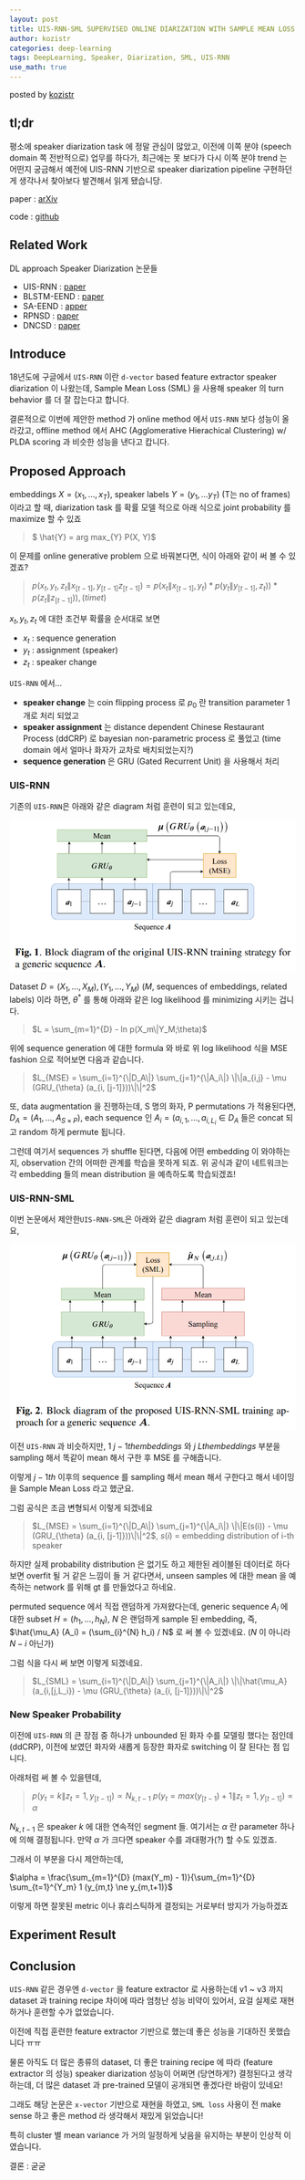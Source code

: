 ```yaml
---
layout: post
title: UIS-RNN-SML SUPERVISED ONLINE DIARIZATION WITH SAMPLE MEAN LOSS FOR MULTI-DOMAIN DATA
author: kozistr
categories: deep-learning
tags: DeepLearning, Speaker, Diarization, SML, UIS-RNN
use_math: true
---
```


posted by [kozistr](http://kozistr.tech)

## tl;dr

평소에 speaker diarization task 에 정말 관심이 많았고, 이전에 이쪽 분야 (speech domain 쪽 전반적으로) 업무를 하다가, 최근에는 못 보다가
다시 이쪽 분야 trend 는 어떤지 궁금해서 예전에 UIS-RNN 기반으로 speaker diarization pipeline 구현하던 게 생각나서 찾아보다 발견해서 읽게 됐습니당.

paper : [arXiv](https://arxiv.org/pdf/1911.01266.pdf)

code : [github](https://github.com/DonkeyShot21/uis-rnn-sml)

## Related Work

DL approach Speaker Diarization 논문들

* UIS-RNN : [paper](https://arxiv.org/pdf/1810.04719.pdf)
* BLSTM-EEND : [paper](https://arxiv.org/pdf/1909.05952.pdf)
* SA-EEND : [apper](https://arxiv.org/pdf/1909.06247.pdf)
* RPNSD : [paper](https://arxiv.org/pdf/2002.06220.pdf)
* DNCSD : [paper](https://arxiv.org/pdf/1910.09703.pdf)

## Introduce

18년도에 구글에서 `UIS-RNN` 이란 `d-vector` based feature extractor speaker diarization 이 나왔는데, 
Sample Mean Loss (SML) 을 사용해 speaker 의 turn behavior 를 더 잘 잡는다고 합니다.

결론적으로 이번에 제안한 method 가 online method 에서 `UIS-RNN` 보다 성능이 올라갔고, offline method 에서 AHC (Agglomerative Hierachical Clustering) w/ PLDA scoring 과 비슷한 성능을 낸다고 캅니다.

## Proposed Approach

embeddings $X = (x_1, ..., x_T)$, speaker labels $Y = (y_1, ... y_T)$ (T는 no of frames) 이라고 할 때,
diarization task 를 확률 모델 적으로 아래 식으로 joint probability 를 maximize 할 수 있죠

> $ \hat{Y}  = arg max_{Y} P(X, Y)$ 

이 문제를 online generative problem 으로 바꿔본다면, 식이 아래와 같이 써 볼 수 있겠죠?

> $p(x_t, y_t, z_t\|x_{[t-1]}, y_{[t-1]} z_{[t-1]}) = p(x_t\|x_{[t-1]}, y_t) * p(y_t\|y_{[t-1]}, z_t)) * p(z_t\|z_{[t-1]})), (time  t)$

$x_t, y_t, z_t$ 에 대한 조건부 확률을 순서대로 보면 

* $x_t$ : sequence generation
* $y_t$ : assignment (speaker)
* $z_t$ : speaker change

`UIS-RNN` 에서...

* **speaker change** 는 coin flipping process 로 $p_0$ 란 transition parameter 1개로 처리 되었고
* **speaker assignment** 는 distance dependent Chinese Restaurant Process (ddCRP) 로 bayesian non-parametric process 로 풀었고 (time domain 에서 얼마나 화자가 교차로 배치되었는지?)
* **sequence generation** 은 GRU (Gated Recurrent Unit) 을 사용해서 처리

### UIS-RNN

기존의 `UIS-RNN`은 아래와 같은 diagram 처럼 훈련이 되고 있는데요,

![img](/assets/UIS-RNN-SML/uis-rnn.png)

Dataset $D = {(X_1, ..., X_M), (Y_1, ..., Y_M)}$ ($M$, sequences of embeddings, related labels) 이라 하면, 
$\theta^*$ 를 통해 아래와 같은 log likelihood 를 minimizing 시키는 겁니다.

>  $L = \sum_{m=1}^{D} - ln p(X_m\|Y_M;\theta)$

위에 sequence generation 에 대한 formula 와 바로 위 log likelihood 식을 MSE fashion 으로 적어보면 다음과 같습니다.

> $L_{MSE} = \sum_{i=1}^{\|D_A\|} \sum_{j=1}^{\|A_i\|} \|\|a_{i,j} - \mu (GRU_{\theta} (a_{i, [j-1]}))\|\|^2$

또, data augmentation 을 진행하는데, S 명의 화자, P permutations 가 적용된다면, $D_A = (A_1, ..., A_{S \times P})$, 
each sequence 인 $A_i = (a_{i,1}, ..., a_{i,L_i} \in D_A$ 들은 concat 되고 random 하게 permute 됩니다.

그런데 여기서 sequences 가 shuffle 된다면, 다음에 어떤 embedding 이 와야하는 지, observation 간의 어떠한 관계를 학습을 못하게 되죠.
위 공식과 같이 네트워크는 각 embedding 들의 mean distribution 을 예측하도록 학습되겠죠!

### UIS-RNN-SML

이번 논문에서 제안한`UIS-RNN-SML`은 아래와 같은 diagram 처럼 훈련이 되고 있는데요,

![img](/assets/UIS-RNN-SML/uis-rnn-sml.png)

이전 `UIS-RNN` 과 비슷하지만, $1 ~ j-1 th embeddings$ 와 $j ~ L th embeddings$ 부분을 sampling 해서 똑같이 mean 해서 구한 후 MSE 를 구해줍니다.

이렇게 $j - 1 th$ 이후의 sequence 를 sampling 해서 mean 해서 구한다고 해서 네이밍을 Sample Mean Loss 라고 했군요.

그럼 공식은 조금 변형되서 이렇게 되겠네요

> $L_{MSE} = \sum_{i=1}^{\|D_A\|} \sum_{j=1}^{\|A_i\|} \|\|E(s(i)) - \mu (GRU_{\theta} (a_{i, [j-1]}))\|\|^2$, $s(i)$ = embedding distribution of i-th speaker

하지만 실제 probability distribution 은 없기도 하고 제한된 레이블된 데이터로 하다보면 overfit 될 거 같은 느낌이 들 거 같다면서, 
unseen samples 에 대한 mean 을 예측하는 network 를 위해 gt 를 만들었다고 하네요. 

permuted sequence 에서 직접 랜덤하게 가져왔다는데, generic sequence $A_i$ 에 대한 subset $H = (h_1, ..., h_N)$, $N$ 은 랜덤하게 sample 된 embedding,
즉, $\hat{\mu_A} (A_i) = (\sum_{i}^{N} h_i) / N$ 로 써 볼 수 있겠네요. ($N$ 이 아니라 $N - i$ 아닌가)

그럼 식을 다시 써 보면 이렇게 되겠네요.

> $L_{SML} = \sum_{i=1}^{\|D_A\|} \sum_{j=1}^{\|A_i\|} \|\|\hat{\mu_A}(a_{i,[j,L_i}) - \mu (GRU_{\theta} (a_{i, [j-1]}))\|\|^2$

### New Speaker Probability

이전에 `UIS-RNN` 의 큰 장점 중 하나가 unbounded 된 화자 수를 모델링 했다는 점인데 (ddCRP), 이전에 보였던 화자와 새롭게 등장한 화자로 switching 이 잘 된다는 점 입니다.

아래처럼 써 볼 수 있을텐데,

> $p(y_t = k\|z_t = 1, y_{[t-1]}) \propto N_{k,t-1}$
> $p(y_t = max(y_{[t-1}) + 1\|z_t = 1, y_{[t-1]}) \propto \alpha$

$N_{k,t-1}$ 은 speaker $k$ 에 대한 연속적인 segment 들. 여기서는 $\alpha$ 란 parameter 하나에 의해 결정됩니다. 만약 $\alpha$ 가 크다면 speaker 수를 과대평가(?) 할 수도 있겠죠.

그래서 이 부분을 다시 제안하는데,

$\alpha = \frac{\sum_{m=1}^{D} (max(Y_m) - 1)}{\sum_{m=1}^{D} \sum_{t=1}^{Y_m} 1 (y_{m,t} \ne y_{m,t+1)}$

이렇게 하면 잘못된 metric 이나 휴리스틱하게 결정되는 거로부터 방지가 가능하겠죠

## Experiment Result



## Conclusion

`UIS-RNN` 같은 경우엔 `d-vector` 을 feature extractor 로 사용하는데 v1 ~ v3 까지 dataset 과 training recipe 차이에 따라 엄청난 성능 비약이 있어서,
요걸 실제로 재현하거나 훈련할 수가 없었습니다. 

이전에 직접 훈련한 feature extractor 기반으로 했는데 좋은 성능을 기대하진 못했습니다 ㅠㅠ

물론 아직도 더 많은 종류의 dataset, 더 좋은 training recipe 에 따라 (feature extractor 의 성능) 
speaker diarization 성능이 어쩌면 (당연하게?) 결정된다고 생각하는데, 더 많은 dataset 과 pre-trained 모델이 공개되면 좋겠다란 바람이 있네요!

그래도 해당 논문은 `x-vector` 기반으로 재현을 하였고, `SML loss` 사용이 전 make sense 하고 좋은 method 라 생각해서 재밌게 읽었습니다!

특히 cluster 별 mean variance 가 거의 일정하게 낮음을 유지하는 부분이 인상적 이였습니다.

결론 : 굳굳
